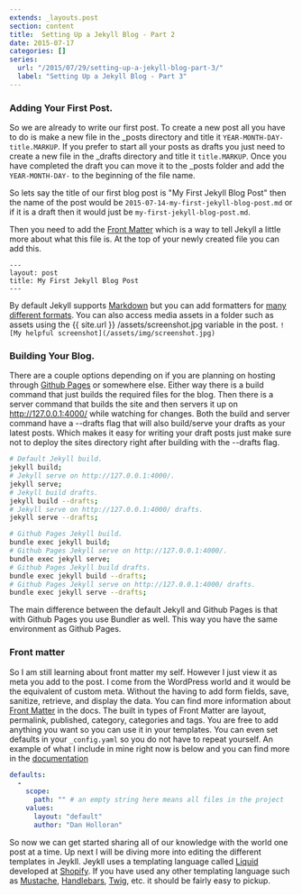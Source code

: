 ```yaml
---
extends: _layouts.post
section: content
title:  Setting Up a Jekyll Blog - Part 2
date: 2015-07-17
categories: []
series:
  url: "/2015/07/29/setting-up-a-jekyll-blog-part-3/"
  label: "Setting Up a Jekyll Blog - Part 3"
---
```


### Adding Your First Post.
So we are already to write our first post. To create a new post all you have to do is make a new file in the _posts directory and title it `YEAR-MONTH-DAY-title.MARKUP`. If you prefer to start all your posts as drafts you just need to create a new file in the _drafts directory and title it `title.MARKUP`. Once you have completed the draft you can move it to the _posts folder and add the `YEAR-MONTH-DAY-` to the beginning of the file name.

So lets say the title of our first blog post is "My First Jekyll Blog Post" then the name of the post would be `2015-07-14-my-first-jekyll-blog-post.md` or if it is a draft then it would just be `my-first-jekyll-blog-post.md`.

Then you need to add the [Front Matter](http://jekyllrb.com/docs/frontmatter/) which is a way to tell Jekyll a little more about what this file is. At the top of your newly created file you can add this.
```
---
layout: post
title: My First Jekyll Blog Post
---
```


By default Jekyll supports [Markdown](http://daringfireball.net/projects/markdown/syntax) but you can add formatters for [many different formats](http://jekyllrb.com/docs/plugins/#converters-1). You can also access media assets in a folder such as assets using the &#123;&#123; site.url &#125;&#125; /assets/screenshot.jpg variable in the post.
`![My helpful screenshot](/assets/img/screenshot.jpg)`

### Building Your Blog.
There are a couple options depending on if you are planning on hosting through [Github Pages](https://pages.github.com/) or somewhere else. Either way there is a build command that just builds the required files for the blog. Then there is a server command that builds the site and then servers it up on http://127.0.0.1:4000/ while watching for changes. Both the build and server command have a --drafts flag that will also build/serve your drafts as your latest posts. Which makes it easy for writing your draft posts just make sure not to deploy the sites directory right after building with the --drafts flag.

```bash
# Default Jekyll build.
jekyll build;
# Jekyll serve on http://127.0.0.1:4000/.
jekyll serve;
# Jekyll build drafts.
jekyll build --drafts;
# Jekyll serve on http://127.0.0.1:4000/ drafts.
jekyll serve --drafts;

# Github Pages Jekyll build.
bundle exec jekyll build;
# Github Pages Jekyll serve on http://127.0.0.1:4000/.
bundle exec jekyll serve;
# Github Pages Jekyll build drafts.
bundle exec jekyll build --drafts;
# Github Pages Jekyll serve on http://127.0.0.1:4000/ drafts.
bundle exec jekyll serve --drafts;
```

The main difference between the default Jekyll and Github Pages is that with Github Pages you use Bundler as well. This way you have the same environment as Github Pages.

### Front matter
So I am still learning about front matter my self. However I just view it as meta you add to the post. I come from the WordPress world and it would be the equivalent of custom meta. Without the having to add form fields, save, sanitize, retrieve, and display the data. You can find more information about [Front Matter](http://jekyllrb.com/docs/frontmatter/) in the docs. The built in types of Front Matter are layout, permalink, published, category, categories and tags. You are free to add anything you want so you can use it in your templates. You can even set defaults in your `_config.yaml` so you do not have to repeat yourself. An example of what I include in mine right now is below and you can find more in the [documentation](http://jekyllrb.com/docs/configuration/#front-matter-defaults)
```yaml
defaults:
  -
    scope:
      path: "" # an empty string here means all files in the project
    values:
      layout: "default"
      author: "Dan Holloran"
```

So now we can get started sharing all of our knowledge with the world one post at a time. Up next I will be diving more into editing the different templates in Jeykll. Jeykll uses a templating language called [Liquid](http://liquidmarkup.org/) developed at [Shopify](http://www.shopify.com/). If you have used any other templating language such as [Mustache](https://mustache.github.io/), [Handlebars](http://handlebarsjs.com/), [Twig](http://twig.sensiolabs.org/), etc. it should be fairly easy to pickup.
